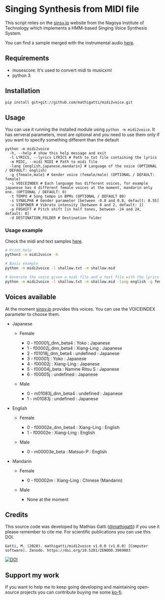 # Singing Synthesis from MIDI file

This script relies on the [sinsy.jp](http://sinsy.jp/) website from the Nagoya Institute of Technology which implements a HMM-based Singing Voice Synthesis System.

You can find a sample merged with the instrumental audio [here](https://soundcloud.com/mathias-gatti/shallow-midi2voice).

## Requirements

- musescore: It's used to convert midi to musicxml
- python 3

## Installation

```bash
pip install git+git://github.com/mathigatti/midi2voice.git
```

## Usage

You can use it running the installed module using `python -m midi2voice`. It has serveral parameters, most are optional and you need to use them only if you want to specify something different than the default

```
python -m midi2voice
  -h, --help # show this help message and exit
  -l LYRICS, --lyrics LYRICS # Path to txt file containing the lyrics
  -m MIDI, --midi MIDI # Path to midi file
  -lang {english,japanese,mandarin} # Language of the voice (OPTIONAL / DEFAULT: english)
  -g {female,male} # Gender voice (female/male) (OPTIONAL / DEFAULT: female)
  -i VOICEINDEX # Each language has different voices, for example japanese has 4 different female voices at the moment, mandarin only one. (OPTIONAL / DEFAULT: 0)
  -t TEMPO # Song tempo in BPMs (OPTIONAL / DEFAULT 80)
  -s SYNALPHA # Gender parameter [between -0.8 and 0.8, default: 0.55]
  -v VIBPOWER # Vibrato intensity [between 0 and 2, default: 1]
  -p F0SHIFT # Pitch shift [in half tones, between -24 and 24, default: 0]
  -d DESTINATION_FOLDER # Destination folder
```

### Usage example

Check the midi and text samples [here](https://github.com/mathigatti/midi2voice/tree/master/inputs).

```bash
# Print help
python3 -m midi2voice -h

# Basic example
python -m midi2voice -l shallow.txt -m shallow.mid

# Generate the voice given a midi file and a text file with the lyrics
python -m midi2voice -l shallow.txt -m shallow.mid -lang english -g female -t 96
```

## Voices available

At the moment [sinsy.jp](http://sinsy.jp/) provides this voices. You can use the VOICEINDEX parameter to choose them.

- Japanese

    - Female

        * 0 - f00001j_dnn_beta4 : Yoko : Japanese
        * 1 - f00002j_dnn_beta4 : Xiang-Ling : Japanese
        * 2 - f01018j_dnn_beta4 : undefined : Japanese
        * 3 - f00001j : Yoko : Japanese
        * 4 - f00002j : Xiang-Ling : Japanese
        * 5 - f00004j_beta : Namine Ritsu S : Japanese
        * 6 - f00005j : undefined : Japanese

    - Male

        * 0 - m01083j_dnn_beta4 : undefined : Japanese
        * 1 - m01083j : undefined : Japanese

- English

    - Female

        * 0 - f00002e_dnn_beta4 : Xiang-Ling : English
        * 1 - f00002e : Xiang-Ling : English

    - Male

        * 0 - m00003e_beta : Matsuo-P : English

- Mandarin
    - Female

        * 0 - f00002m : Xiang-Ling : Chinese (Mandarin)

    - Male

        * None at the moment

## Credits
This source code was developed by Mathias Gatti ([@mathigatti](https://mathigatti.com)) if you use it please remember to cite me. For scientific publications you can use this DOI.

`Gatti, M. (2020). mathigatti/midi2voice v1.0.0 (v1.0.0) [Computer software]. Zenodo. https://doi.org/10.5281/ZENODO.3969003`

[![DOI](https://zenodo.org/badge/140364503.svg)](https://zenodo.org/badge/latestdoi/140364503)

## Support my work

If you want to help me to keep going developing and maintaining open-source projects you can contribute buying me some [ko-fi](https://ko-fi.com/mathigatti).


